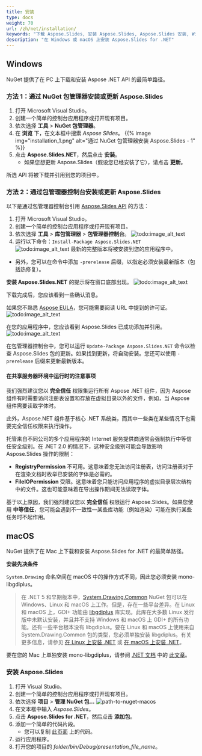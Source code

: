 ```yaml
---
title: 安装
type: docs
weight: 70
url: /zh/net/installation/
keywords: "下载 Aspose.Slides, 安装 Aspose.Slides, Aspose.Slides 安装, Windows, macOS, .NET"
description: "在 Windows 或 macOS 上安装 Aspose.Slides for .NET"
---
```


## **Windows**
NuGet 提供了在 PC 上下载和安装 Aspose .NET API 的最简单路径。

### **方法 1：通过 NuGet 包管理器安装或更新 Aspose.Slides**

1. 打开 Microsoft Visual Studio。
2. 创建一个简单的控制台应用程序或打开现有项目。
3. 依次选择 **工具** > **NuGet 包管理器**。
4. 在 **浏览** 下，在文本框中搜索 *Aspose Slides*。
{{% image img="installation_1.png" alt="通过 NuGet 包管理器安装 Aspose.Slides - 1" %}}
5. 点击 **Aspose.Slides.NET**，然后点击 **安装**。
   * 如果您想更新 Aspose.Slides（假设您已经安装了它），请点击 **更新**。

所选 API 将被下载并引用到您的项目中。

### **方法 2：通过包管理器控制台安装或更新 Aspose.Slides**

以下是通过包管理器控制台引用 [Aspose.Slides API](https://www.nuget.org/packages/Aspose.Slides.NET/) 的方法：

1. 打开 Microsoft Visual Studio。
2. 创建一个简单的控制台应用程序或打开现有项目。
3. 依次选择 **工具** > **库包管理器** > **包管理器控制台**。
![todo:image_alt_text](installation_2.png)
4. 运行以下命令：`Install-Package Aspose.Slides.NET`
![todo:image_alt_text](installation_3.png)
最新的完整版本将被安装到您的应用程序中。

* 另外，您可以在命令中添加 `-prerelease` 后缀，以指定必须安装最新版本（包括热修复）。

**安装 Aspose.Slides.NET** 的提示将在窗口底部出现。
![todo:image_alt_text](installation_4.png)

下载完成后，您应该看到一些确认消息。

如果您不熟悉 [Aspose EULA](https://about.aspose.com/legal/eula)，您可能需要阅读 URL 中提到的许可证。
![todo:image_alt_text](installation_5.png)

在您的应用程序中，您应该看到 Aspose.Slides 已成功添加并引用。
![todo:image_alt_text](installation_6.png)

在包管理器控制台中，您可以运行 `Update-Package Aspose.Slides.NET` 命令以检查 Aspose.Slides 包的更新。如果找到更新，将自动安装。您还可以使用 `-prerelease` 后缀来更新最新版本。

#### **在共享服务器环境中运行时的注意事项**
我们强烈建议您以 **完全信任** 权限集运行所有 Aspose .NET 组件，因为 Aspose 组件有时需要访问注册表设置和存放在虚拟目录以外的文件，例如，当 Aspose 组件需要读取字体时。

此外，Aspose.NET 组件基于核心 .NET 系统类，而其中一些类在某些情况下也需要完全信任权限来执行操作。

托管来自不同公司的多个应用程序的 Internet 服务提供商通常会强制执行中等信任安全级别。在 .NET 2.0 的情况下，这种安全级别可能会导致影响 Aspose.Slides 操作的限制：

- **RegistryPermission** 不可用。这意味着您无法访问注册表，访问注册表对于在渲染文档时枚举已安装的字体是必需的。
- **FileIOPermission** 受限。这意味着您只能访问应用程序的虚拟目录层次结构中的文件。这也可能意味着在导出操作期间无法读取字体。

基于以上原因，我们强烈建议您以 **完全信任** 权限运行 Aspose.Slides。如果您使用 **中等信任**，您可能会遇到不一致性—某些库功能（例如渲染）可能在执行某些任务时不起作用。

## **macOS**

NuGet 提供了在 Mac 上下载和安装 Aspose.Slides for .NET 的最简单路径。

**安装先决条件**

`System.Drawing` 命名空间在 macOS 中的操作方式不同，因此您必须安装 mono-libgdiplus。

> 在 .NET 5 和早期版本中，[System.Drawing.Common](https://www.nuget.org/packages/System.Drawing.Common/) NuGet 包可以在 Windows、Linux 和 macOS 上工作。但是，存在一些平台差异。在 Linux 和 macOS 上，GDI+ 功能由 [libgdiplus](https://www.mono-project.com/docs/gui/libgdiplus/) 库实现。此库在大多数 Linux 发行版中未默认安装，并且并不支持 Windows 和 macOS 上 GDI+ 的所有功能。还有一些平台根本没有 libgdiplus。要在 Linux 和 macOS 上使用来自 System.Drawing.Common 包的类型，您必须单独安装 libgdiplus。有关更多信息，请参见 [在 Linux 上安装 .NET](https://docs.microsoft.com/en-us/dotnet/core/install/linux) 或 [在 macOS 上安装 .NET](https://docs.microsoft.com/en-us/dotnet/core/install/macos#libgdiplus)。

要在您的 Mac 上单独安装 mono-libgdiplus，请参阅 [.NET 文档](https://docs.microsoft.com/en-us/dotnet/core/install/macos#libgdiplus) 中的 [此文章](https://docs.microsoft.com/en-us/dotnet/core/install/macos#libgdiplus)。 

### **安装 Aspose.Slides**

1. 打开 Visual Studio。
2. 创建一个简单的控制台应用程序或打开现有项目。
3. 依次选择 **项目** > **管理 NuGet 包...**
   ![path-to-nuget-macos](path-to-nuget-macos.png)
4. 在文本框中输入 *Aspose.Slides*。
5. 点击 **Aspose.Slides for .NET**，然后点击 **添加包**。
6. 添加一个简单的代码片段。
   * 您可以复制 [此页面](slides/net/create-presentation/) 上的代码。
7. 运行应用程序。
8. 打开您的项目的 *folder/bin/Debug/presentation_file_name*。